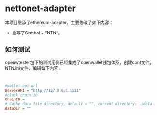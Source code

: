 # nettonet-adapter

本项目继承了ethereum-adapter，主要修改了如下内容：
   
- 重写了Symbol = "NTN"。

## 如何测试

openwtester包下的测试用例已经集成了openwallet钱包体系，创建conf文件，NTN.ini文件，编辑如下内容：

```ini


#wallet api url
ServerAPI = "http://127.0.0.1:1111"
#block chain ID
ChainID = 
# Cache data file directory, default = "", current directory: ./data
dataDir = ""


```
